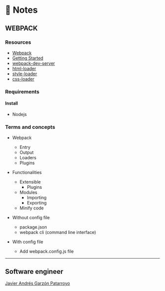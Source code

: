 # :memo: Notes
## WEBPACK

### Resources
* [Webpack](https://webpack.js.org/)
* [Getting Started](https://webpack.js.org/guides/getting-started/)
* [webpack-dev-server](https://github.com/webpack/webpack-dev-server)
* [html-loader](https://webpack.js.org/loaders/html-loader/)
* [style-loader](https://webpack.js.org/loaders/style-loader/)
* [css-loader](https://webpack.js.org/loaders/css-loader/)

### Requirements
#### Install
* Nodejs

### Terms and concepts
* Webpack
  - Entry
  - Output
  - Loaders
  - Plugins

* Functionalities
  * Extensible
    - Plugins
  * Modules
    - Importing
    - Exporting
  - Minify code

* Without config file
  - package.json
  - webpack cli (command line interface)

* With config file
  - Add webpack.config.js file

- - -
## Software engineer
[Javier Andrés Garzón Patarroyo](https://www.javierandresgp.com)
